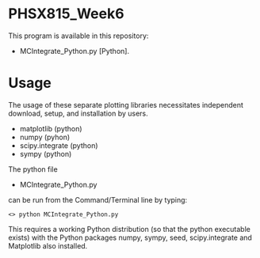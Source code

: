 # PHSX815_Week6

This program is available in this repository:

* MCIntegrate_Python.py [Python].

# Usage

The usage of these separate plotting libraries necessitates independent download, setup, and installation by users.

* matplotlib (python)
* numpy (pyhon)
* scipy.integrate (python)
* sympy (python)

The python file 

* MCIntegrate_Python.py 

can be run from the Command/Terminal line by typing:

`<> python MCIntegrate_Python.py `

This requires a working Python distribution (so that the python executable exists) with the Python packages numpy, sympy, seed, scipy.integrate and Matplotlib also installed.
